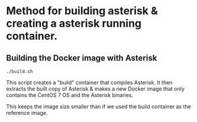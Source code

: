 # Method for building asterisk & creating a asterisk running container.

## Building the Docker image with Asterisk

```
./build.sh
```

This script creates a "build" container that compiles Asterisk.  It then
extracts the built copy of Asterisk & makes a new Docker image that only
contains the CentOS 7 OS and the Asterisk binaries.

This keeps the image size smaller than if we used the build container as
the reference image.
